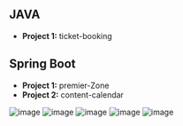 ## JAVA
- **Project 1:** ticket-booking 

## Spring Boot
- **Project 1:** premier-Zone
- **Project 2:** content-calendar

![image](https://github.com/user-attachments/assets/4d91082f-c478-460f-8cff-d47d980a14a5)
![image](https://github.com/user-attachments/assets/155992e1-6543-468d-b169-88630b5e420a)
![image](https://github.com/user-attachments/assets/26b0d166-0834-41d1-b5c6-f6a66d5b7bfa)
![image](https://github.com/user-attachments/assets/5d0c7cc6-6177-4571-9234-7e684b7fbd72)
![image](https://github.com/user-attachments/assets/6d623ee4-5b07-4460-b074-ce9d5a4214bd)


